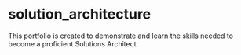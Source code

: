 # solution_architecture
This portfolio is created to demonstrate and learn the skills needed to become a proficient Solutions Architect 
